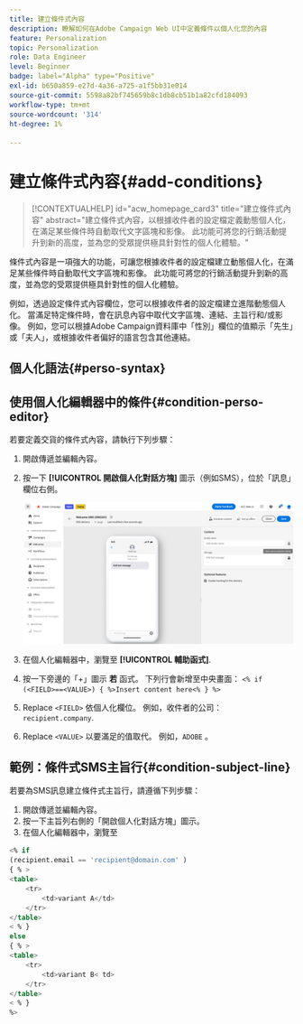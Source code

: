 ```yaml
---
title: 建立條件式內容
description: 瞭解如何在Adobe Campaign Web UI中定義條件以個人化您的內容
feature: Personalization
topic: Personalization
role: Data Engineer
level: Beginner
badge: label="Alpha" type="Positive"
exl-id: b650a859-e27d-4a36-a725-a1f5bb31e014
source-git-commit: 5598a82bf745659b8c1db8cb51b1a82cfd184093
workflow-type: tm+mt
source-wordcount: '314'
ht-degree: 1%

---
```


# 建立條件式內容{#add-conditions}

>[!CONTEXTUALHELP]
>id="acw_homepage_card3"
>title="建立條件式內容"
>abstract="建立條件式內容，以根據收件者的設定檔定義動態個人化，在滿足某些條件時自動取代文字區塊和影像。 此功能可將您的行銷活動提升到新的高度，並為您的受眾提供極具針對性的個人化體驗。"


條件式內容是一項強大的功能，可讓您根據收件者的設定檔建立動態個人化，在滿足某些條件時自動取代文字區塊和影像。 此功能可將您的行銷活動提升到新的高度，並為您的受眾提供極具針對性的個人化體驗。

例如，透過設定條件式內容欄位，您可以根據收件者的設定檔建立進階動態個人化。 當滿足特定條件時，會在訊息內容中取代文字區塊、連結、主旨行和/或影像。 例如，您可以根據Adobe Campaign資料庫中「性別」欄位的值顯示「先生」或「夫人」，或根據收件者偏好的語言包含其他連結。

## 個人化語法{#perso-syntax}



## 使用個人化編輯器中的條件{#condition-perso-editor}

若要定義交貨的條件式內容，請執行下列步驟：

1. 開啟傳遞並編輯內容。
1. 按一下 **[!UICONTROL 開啟個人化對話方塊]** 圖示（例如SMS），位於「訊息」欄位右側。

   ![](assets/open-perso-editor-sms.png)

1. 在個人化編輯器中，瀏覽至 **[!UICONTROL 輔助函式]**.
1. 按一下旁邊的「+」圖示 **若** 函式。 下列行會新增至中央畫面：
   `<% if (<FIELD>==<VALUE>) { %>Insert content here<% } %>`
1. Replace `<FIELD>` 依個人化欄位。 例如，收件者的公司： `recipient.company`.
1. Replace `<VALUE>` 以要滿足的值取代。 例如，`ADOBE` 。




## 範例：條件式SMS主旨行{#condition-subject-line}

若要為SMS訊息建立條件式主旨行，請遵循下列步驟：

1. 開啟傳遞並編輯內容。
1. 按一下主旨列右側的「開啟個人化對話方塊」圖示。
1. 在個人化編輯器中，瀏覽至


```sql
<% if 
(recipient.email == 'recipient@domain.com' ) 
{ % >
<table>
    <tr>
        <td>variant A</td>
    </tr>
</table>
< % } 
else 
{ % >
<table>
    <tr>
        <td>variant B< td>
    </tr>
</table>
< % } 
%>
```
